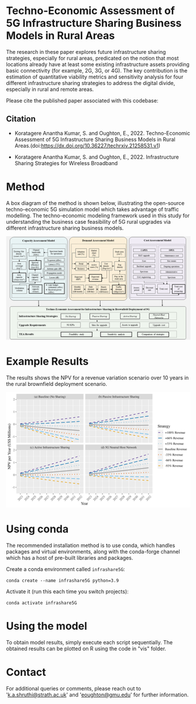Techno-Economic Assessment of 5G Infrastructure Sharing Business Models in Rural Areas 
====

The research in these paper explores future infrastructure sharing strategies, especially for rural areas, predicated on the notion that most locations already have at least some existing infrastructure assets providing basic connectivity (for example, 2G, 3G, or 4G). The key contribution is the estimation of quantitative viability metrics and sensitivity analysis for four different infrastructure sharing strategies to address the digital divide, especially in rural and remote areas. 

Please cite the published paper associated with this codebase:

Citation
---------

- Koratagere Anantha Kumar, S. and Oughton, E., 2022. Techno-Economic Assessment of 5G Infrastructure Sharing Business Models in Rural Areas.(doi:https://dx.doi.org/10.36227/techrxiv.21258531.v1)

- Koratagere Anantha Kumar, S. and Oughton, E., 2022. Infrastructure Sharing Strategies for Wireless Broadband

Method
======
A box diagram of the method is shown below, illustrating the open-source techno-economic 5G simulation model which takes advantage of traffic modelling. The techno-economic modeling framework used in this study for understanding the business case feasibility of 5G rural upgrades via different infrastructure sharing business models.

<p align="center">
  <img src="/figures/method.png" />
</p>

Example Results
===============
The results shows the NPV for a revenue variation scenario over 10 years in the rural brownfield deployment scenario.
<p align="center">
  <img src="/figures/results.png" />
</p>

Using conda
==========

The recommended installation method is to use conda, which handles packages and virtual
environments, along with the conda-forge channel which has a host of pre-built libraries and packages.

Create a conda environment called `infrashare5G`:

    conda create --name infrashare5G python=3.9

Activate it (run this each time you switch projects):

    conda activate infrashare5G



Using the model
===============

To obtain model results, simply execute each script sequentially. The obtained results can be plotted on R using the code in "vis" folder.

Contact
=======

For additional queries or comments, please reach out to 'k.a.shruthi@strath.ac.uk' and 'eoughton@gmu.edu' for further information.
